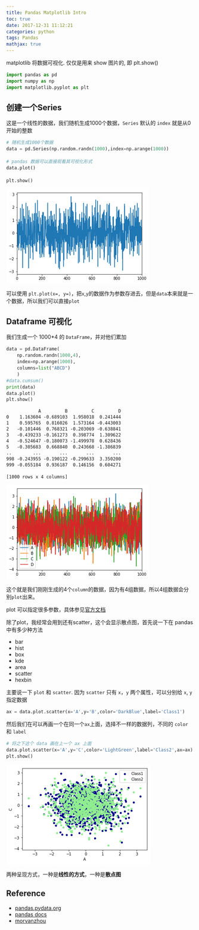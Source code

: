 ```yaml
---
title: Pandas Matplotlib Intro
toc: true
date: 2017-12-31 11:12:21
categories: python
tags: Pandas   
mathjax: true
---
```


matplotlib 将数据可视化. 仅仅是用来 show 图片的, 即 plt.show()

<!-- more -->

```python
import pandas as pd
import numpy as np
import matplotlib.pyplot as plt
```

## 创建一个Series

这是一个线性的数据，我们随机生成1000个数据，`Series` 默认的 `index` 就是从0开始的整数

```python
# 随机生成1000个数据
data = pd.Series(np.random.randn(1000),index=np.arange(1000))
 
# pandas 数据可以直接观看其可视化形式
data.plot()

plt.show()
```

![png][img-1]

可以使用 `plt.plot(x=, y=)`，把`x`,`y`的数据作为参数存进去，但是`data`本来就是一个数据，所以我们可以直接`plot`

## Dataframe 可视化

我们生成一个 1000*4 的 `DataFrame`，并对他们累加

```python
data = pd.DataFrame(
    np.random.randn(1000,4),
    index=np.arange(1000),
    columns=list("ABCD")
    )
#data.cumsum()
print(data)
data.plot()
plt.show()
```

                A         B         C         D
    0    1.163604 -0.689103  1.958018  0.241444
    1    0.595765  0.816026  1.573164 -0.443003
    2   -0.101446  0.768321 -0.203069 -0.638841
    3   -0.439233 -0.161273  0.398774  1.309622
    4   -0.524647 -0.180073 -1.499978  0.628436
    5   -0.305683  0.668840  0.243668 -1.386839
    ..        ...       ...       ...       ...
    998 -0.243955 -0.190122 -0.299633  3.350200
    999 -0.055184  0.936187  0.146156  0.604271
    
    [1000 rows x 4 columns]

![png][img-2]

这个就是我们刚刚生成的4个`column`的数据，因为有4组数据，所以4组数据会分别`plot`出来。

plot 可以指定很多参数，具体参见[官方文档](http://pandas.pydata.org/pandas-docs/version/0.18.1/visualization.html)

除了plot，我经常会用到还有scatter，这个会显示散点图，首先说一下在 pandas 中有多少种方法

- bar
- hist
- box
- kde
- area
- scatter
- hexbin

主要说一下 `plot` 和 `scatter`. 因为 `scatter` 只有 `x`，`y` 两个属性，可以分别给 `x`, `y` 指定数据

```python
ax = data.plot.scatter(x='A',y='B',color='DarkBlue',label='Class1')
```

然后我们在可以再画一个在同一个`ax`上面，选择不一样的数据列，不同的 `color` 和 `label`


```python
# 将之下这个 data 画在上一个 ax 上面
data.plot.scatter(x='A',y='C',color='LightGreen',label='Class2',ax=ax)
plt.show()
```

![png][img-3]

两种呈现方式，一种是**线性的方式**，一种是**散点图**

## Reference

- [pandas.pydata.org][1]
- [pandas docs][2]
- [morvanzhou][3]

[1]: https://pandas.pydata.org/
[2]: http://pandas.pydata.org/pandas-docs/version/0.21/
[3]: https://morvanzhou.github.io

[img-1]: /images/python/pandas-output_3_0.png
[img-2]: /images/python/pandas-output_5_1.png
[img-3]: /images/python/pandas-output_9_0.png